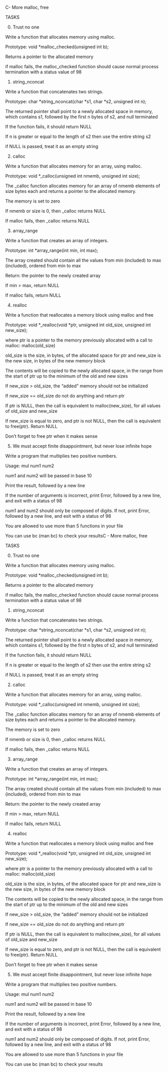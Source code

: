 C- More malloc, free

                

TASKS

                

0. Trust no one

                

Write a function that allocates memory using malloc.

                


                

Prototype: void *malloc_checked(unsigned int b);

                


                

Returns a pointer to the allocated memory

                


                

if malloc fails, the malloc_checked function should cause normal process termination with a status value of 98

                


                

1. string_nconcat

                

Write a function that concatenates two strings.

                


                

Prototype: char *string_nconcat(char *s1, char *s2, unsigned int n);

                


                

The returned pointer shall point to a newly allocated space in memory, which contains s1, followed by the first n bytes of s2, and null terminated

                


                

If the function fails, it should return NULL

                


                

If n is greater or equal to the length of s2 then use the entire string s2

                


                

if NULL is passed, treat it as an empty string

                


                

2. calloc

                

Write a function that allocates memory for an array, using malloc.

                


                

Prototype: void *_calloc(unsigned int nmemb, unsigned int size);

                


                

The _calloc function allocates memory for an array of nmemb elements of size bytes each and returns a pointer to the allocated memory.

                


                

The memory is set to zero

                


                

If nmemb or size is 0, then _calloc returns NULL

                


                

If malloc fails, then _calloc returns NULL

                


                

3. array_range

                

Write a function that creates an array of integers.

                


                

Prototype: int *array_range(int min, int max);

                


                

The array created should contain all the values from min (included) to max (included), ordered from min to max

                


                

Return: the pointer to the newly created array

                


                

If min > max, return NULL

                


                

If malloc fails, return NULL

                


                

4. realloc

                

Write a function that reallocates a memory block using malloc and free

                


                

Prototype: void *_realloc(void *ptr, unsigned int old_size, unsigned int new_size);

                


                

where ptr is a pointer to the memory previously allocated with a call to malloc: malloc(old_size)

                


                

old_size is the size, in bytes, of the allocated space for ptr and new_size is the new size, in bytes of the new memory block

                


                

The contents will be copied to the newly allocated space, in the range from the start of ptr up to the minimum of the old and new sizes

                


                

If new_size > old_size, the “added” memory should not be initialized

                


                

If new_size == old_size do not do anything and return ptr

                


                

If ptr is NULL, then the call is equivalent to malloc(new_size), for all values of old_size and new_size

                


                

If new_size is equal to zero, and ptr is not NULL, then the call is equivalent to free(ptr). Return NULL

                


                

Don’t forget to free ptr when it makes sense

                


                

5. We must accept finite disappointment, but never lose infinite hope

                

Write a program that multiplies two positive numbers.

                


                

Usage: mul num1 num2

                


                

num1 and num2 will be passed in base 10

                


                

Print the result, followed by a new line

                


                

If the number of arguments is incorrect, print Error, followed by a new line, and exit with a status of 98

                


                

num1 and num2 should only be composed of digits. If not, print Error, followed by a new line, and exit with a status of 98

                


                

You are allowed to use more than 5 functions in your file

                


                

You can use bc (man bc) to check your resultsC - More malloc, free

                

TASKS

                

0. Trust no one

                

Write a function that allocates memory using malloc.

                


                

Prototype: void *malloc_checked(unsigned int b);

                


                

Returns a pointer to the allocated memory

                


                

if malloc fails, the malloc_checked function should cause normal process termination with a status value of 98

                


                

1. string_nconcat

                

Write a function that concatenates two strings.

                


                

Prototype: char *string_nconcat(char *s1, char *s2, unsigned int n);

                


                

The returned pointer shall point to a newly allocated space in memory, which contains s1, followed by the first n bytes of s2, and null terminated

                


                

If the function fails, it should return NULL

                


                

If n is greater or equal to the length of s2 then use the entire string s2

                


                

if NULL is passed, treat it as an empty string

                


                

2. calloc

                

Write a function that allocates memory for an array, using malloc.

                


                

Prototype: void *_calloc(unsigned int nmemb, unsigned int size);

                


                

The _calloc function allocates memory for an array of nmemb elements of size bytes each and returns a pointer to the allocated memory.

                


                

The memory is set to zero

                


                

If nmemb or size is 0, then _calloc returns NULL

                


                

If malloc fails, then _calloc returns NULL

                


                

3. array_range

                

Write a function that creates an array of integers.

                


                

Prototype: int *array_range(int min, int max);

                


                

The array created should contain all the values from min (included) to max (included), ordered from min to max

                


                

Return: the pointer to the newly created array

                


                

If min > max, return NULL

                


                

If malloc fails, return NULL

                


                

4. realloc

                

Write a function that reallocates a memory block using malloc and free

                


                

Prototype: void *_realloc(void *ptr, unsigned int old_size, unsigned int new_size);

                


                

where ptr is a pointer to the memory previously allocated with a call to malloc: malloc(old_size)

                


                

old_size is the size, in bytes, of the allocated space for ptr and new_size is the new size, in bytes of the new memory block

                


                

The contents will be copied to the newly allocated space, in the range from the start of ptr up to the minimum of the old and new sizes

                


                

If new_size > old_size, the “added” memory should not be initialized

                


                

If new_size == old_size do not do anything and return ptr

                


                

If ptr is NULL, then the call is equivalent to malloc(new_size), for all values of old_size and new_size

                


                

If new_size is equal to zero, and ptr is not NULL, then the call is equivalent to free(ptr). Return NULL

                


                

Don’t forget to free ptr when it makes sense

                


                

5. We must accept finite disappointment, but never lose infinite hope

                

Write a program that multiplies two positive numbers.

                


                

Usage: mul num1 num2

                


                

num1 and num2 will be passed in base 10

                


                

Print the result, followed by a new line

                


                

If the number of arguments is incorrect, print Error, followed by a new line, and exit with a status of 98

                


                

num1 and num2 should only be composed of digits. If not, print Error, followed by a new line, and exit with a status of 98

                


                

You are allowed to use more than 5 functions in your file

                


                

You can use bc (man bc) to check your results
